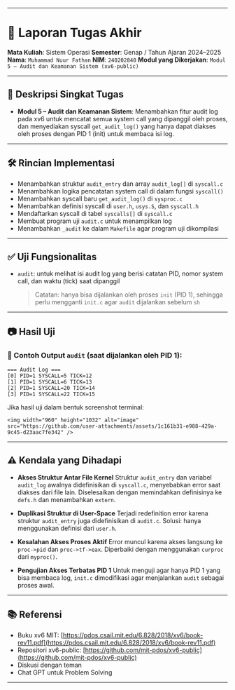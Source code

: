 
---

# 📝 Laporan Tugas Akhir

**Mata Kuliah**: Sistem Operasi
**Semester**: Genap / Tahun Ajaran 2024–2025
**Nama**: `Muhammad Nuur Fathan`
**NIM**: `240202840`
**Modul yang Dikerjakan**:
`Modul 5 – Audit dan Keamanan Sistem (xv6-public)`

---

## 📌 Deskripsi Singkat Tugas

* **Modul 5 – Audit dan Keamanan Sistem**:
  Menambahkan fitur audit log pada xv6 untuk mencatat semua system call yang dipanggil oleh proses, dan menyediakan syscall `get_audit_log()` yang hanya dapat diakses oleh proses dengan PID 1 (init) untuk membaca isi log.

---

## 🛠️ Rincian Implementasi

* Menambahkan struktur `audit_entry` dan array `audit_log[]` di `syscall.c`
* Menambahkan logika pencatatan system call di dalam fungsi `syscall()`
* Menambahkan syscall baru `get_audit_log()` di `sysproc.c`
* Menambahkan definisi syscall di `user.h`, `usys.S`, dan `syscall.h`
* Mendaftarkan syscall di tabel `syscalls[]` di `syscall.c`
* Membuat program uji `audit.c` untuk menampilkan log
* Menambahkan `_audit` ke dalam `Makefile` agar program uji dikompilasi

---

## ✅ Uji Fungsionalitas

* `audit`: untuk melihat isi audit log yang berisi catatan PID, nomor system call, dan waktu (tick) saat dipanggil

  > Catatan: hanya bisa dijalankan oleh proses `init` (PID 1), sehingga perlu mengganti `init.c` agar `audit` dijalankan sebelum `sh`

---

## 📷 Hasil Uji

### 📍 Contoh Output `audit` (saat dijalankan oleh PID 1):

```
=== Audit Log ===
[0] PID=1 SYSCALL=5 TICK=12
[1] PID=1 SYSCALL=6 TICK=13
[2] PID=1 SYSCALL=20 TICK=14
[3] PID=1 SYSCALL=22 TICK=15
```

Jika hasil uji dalam bentuk screenshot terminal:

```
<img width="960" height="1032" alt="image" src="https://github.com/user-attachments/assets/1c161b31-e988-429a-9c45-d23aac7fe342" />

```

---

## ⚠️ Kendala yang Dihadapi

* **Akses Struktur Antar File Kernel**
  Struktur `audit_entry` dan variabel `audit_log` awalnya didefinisikan di `syscall.c`, menyebabkan error saat diakses dari file lain. Diselesaikan dengan memindahkan definisinya ke `defs.h` dan menambahkan `extern`.

* **Duplikasi Struktur di User-Space**
  Terjadi redefinition error karena struktur `audit_entry` juga didefinisikan di `audit.c`. Solusi: hanya menggunakan definisi dari `user.h`.

* **Kesalahan Akses Proses Aktif**
  Error muncul karena akses langsung ke `proc->pid` dan `proc->tf->eax`. Diperbaiki dengan menggunakan `curproc` dari `myproc()`.

* **Pengujian Akses Terbatas PID 1**
  Untuk menguji agar hanya PID 1 yang bisa membaca log, `init.c` dimodifikasi agar menjalankan `audit` sebagai proses awal.

---

## 📚 Referensi

* Buku xv6 MIT: [https://pdos.csail.mit.edu/6.828/2018/xv6/book-rev11.pdf](https://pdos.csail.mit.edu/6.828/2018/xv6/book-rev11.pdf)
* Repositori xv6-public: [https://github.com/mit-pdos/xv6-public](https://github.com/mit-pdos/xv6-public)
* Diskusi dengan teman
* Chat GPT untuk Problem Solving

---

